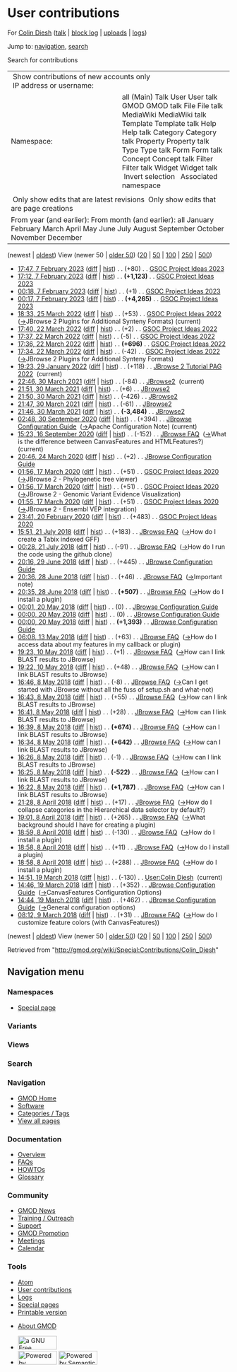 <div id="mw-page-base" class="noprint">

</div>

<div id="mw-head-base" class="noprint">

</div>

<div id="content" class="mw-body" role="main">

<span id="top"></span>

<div id="mw-js-message" style="display:none;">

</div>



# <span dir="auto">User contributions</span>

<div id="bodyContent">

<div id="contentSub">

For [Colin Diesh](/wiki/User:Colin_Diesh "User:Colin Diesh") (<a
href="/mediawiki/index.php?title=User_talk:Colin_Diesh&amp;action=edit&amp;redlink=1"
class="new" title="User talk:Colin Diesh (page does not exist)">talk</a>
\| [block
log](/mediawiki/index.php?title=Special:Log/block&page=User%3AColin+Diesh "Special:Log/block")
\|
[uploads](/wiki/Special:ListFiles/Colin_Diesh "Special:ListFiles/Colin Diesh")
\| [logs](/wiki/Special:Log/Colin_Diesh "Special:Log/Colin Diesh"))

</div>

<div id="jump-to-nav" class="mw-jump">

Jump to: [navigation](#mw-navigation), [search](#p-search)

</div>

<div id="mw-content-text">

Search for contributions

<table class="mw-contributions-table">
<colgroup>
<col style="width: 50%" />
<col style="width: 50%" />
</colgroup>
<tbody>
<tr class="odd">
<td colspan="2"> Show contributions of new accounts only<br />
 IP address or username:</td>
</tr>
<tr class="even">
<td class="mw-label">Namespace:</td>
<td>all (Main) Talk User User talk GMOD GMOD talk File File talk
MediaWiki MediaWiki talk Template Template talk Help Help talk Category
Category talk Property Property talk Type Type talk Form Form talk
Concept Concept talk Filter Filter talk Widget Widget talk  
 Invert selection 
 Associated namespace </td>
</tr>
<tr class="odd">
<td colspan="2"></td>
</tr>
<tr class="even">
<td colspan="2"> Only show edits that are latest revisions
 Only show edits that are page creations</td>
</tr>
<tr class="odd">
<td colspan="2">From year (and earlier): From month (and earlier): all
January February March April May June July August September October
November December</td>
</tr>
</tbody>
</table>

(newest \| <a
href="/mediawiki/index.php?title=Special:Contributions/Colin_Diesh&amp;dir=prev&amp;target=Colin+Diesh"
class="mw-lastlink" rel="last"
title="Special:Contributions/Colin Diesh">oldest</a>) View (newer 50 \|
<a
href="/mediawiki/index.php?title=Special:Contributions/Colin_Diesh&amp;offset=20180309081204&amp;target=Colin+Diesh"
class="mw-nextlink" rel="next"
title="Special:Contributions/Colin Diesh">older 50</a>) (<a
href="/mediawiki/index.php?title=Special:Contributions/Colin_Diesh&amp;offset=&amp;limit=20&amp;target=Colin+Diesh"
class="mw-numlink" title="Special:Contributions/Colin Diesh">20</a> \|
<a
href="/mediawiki/index.php?title=Special:Contributions/Colin_Diesh&amp;offset=&amp;limit=50&amp;target=Colin+Diesh"
class="mw-numlink" title="Special:Contributions/Colin Diesh">50</a> \|
<a
href="/mediawiki/index.php?title=Special:Contributions/Colin_Diesh&amp;offset=&amp;limit=100&amp;target=Colin+Diesh"
class="mw-numlink" title="Special:Contributions/Colin Diesh">100</a> \|
<a
href="/mediawiki/index.php?title=Special:Contributions/Colin_Diesh&amp;offset=&amp;limit=250&amp;target=Colin+Diesh"
class="mw-numlink" title="Special:Contributions/Colin Diesh">250</a> \|
<a
href="/mediawiki/index.php?title=Special:Contributions/Colin_Diesh&amp;offset=&amp;limit=500&amp;target=Colin+Diesh"
class="mw-numlink" title="Special:Contributions/Colin Diesh">500</a>)

- <a
  href="/mediawiki/index.php?title=GSOC_Project_Ideas_2023&amp;oldid=28466"
  class="mw-changeslist-date" title="GSOC Project Ideas 2023">17:47, 7
  February 2023</a>
  ([diff](/mediawiki/index.php?title=GSOC_Project_Ideas_2023&diff=prev&oldid=28466 "GSOC Project Ideas 2023")
  \|
  [hist](/mediawiki/index.php?title=GSOC_Project_Ideas_2023&action=history "GSOC Project Ideas 2023"))
  <span class="mw-changeslist-separator">. .</span>
  <span class="mw-plusminus-pos" dir="ltr"
  title="7,928 bytes after change">(+80)</span>‎
  <span class="mw-changeslist-separator">. .</span>
  <a href="/wiki/GSOC_Project_Ideas_2023" class="mw-contributions-title"
  title="GSOC Project Ideas 2023">GSOC Project Ideas 2023</a> ‎
- <a
  href="/mediawiki/index.php?title=GSOC_Project_Ideas_2023&amp;oldid=28465"
  class="mw-changeslist-date" title="GSOC Project Ideas 2023">17:12, 7
  February 2023</a>
  ([diff](/mediawiki/index.php?title=GSOC_Project_Ideas_2023&diff=prev&oldid=28465 "GSOC Project Ideas 2023")
  \|
  [hist](/mediawiki/index.php?title=GSOC_Project_Ideas_2023&action=history "GSOC Project Ideas 2023"))
  <span class="mw-changeslist-separator">. .</span> **(+1,123)**‎
  <span class="mw-changeslist-separator">. .</span>
  <a href="/wiki/GSOC_Project_Ideas_2023" class="mw-contributions-title"
  title="GSOC Project Ideas 2023">GSOC Project Ideas 2023</a> ‎
- <a
  href="/mediawiki/index.php?title=GSOC_Project_Ideas_2023&amp;oldid=28464"
  class="mw-changeslist-date" title="GSOC Project Ideas 2023">00:18, 7
  February 2023</a>
  ([diff](/mediawiki/index.php?title=GSOC_Project_Ideas_2023&diff=prev&oldid=28464 "GSOC Project Ideas 2023")
  \|
  [hist](/mediawiki/index.php?title=GSOC_Project_Ideas_2023&action=history "GSOC Project Ideas 2023"))
  <span class="mw-changeslist-separator">. .</span>
  <span class="mw-plusminus-pos" dir="ltr"
  title="6,725 bytes after change">(+1)</span>‎
  <span class="mw-changeslist-separator">. .</span>
  <a href="/wiki/GSOC_Project_Ideas_2023" class="mw-contributions-title"
  title="GSOC Project Ideas 2023">GSOC Project Ideas 2023</a> ‎
- <a
  href="/mediawiki/index.php?title=GSOC_Project_Ideas_2023&amp;oldid=28463"
  class="mw-changeslist-date" title="GSOC Project Ideas 2023">00:17, 7
  February 2023</a>
  ([diff](/mediawiki/index.php?title=GSOC_Project_Ideas_2023&diff=prev&oldid=28463 "GSOC Project Ideas 2023")
  \|
  [hist](/mediawiki/index.php?title=GSOC_Project_Ideas_2023&action=history "GSOC Project Ideas 2023"))
  <span class="mw-changeslist-separator">. .</span> **(+4,265)**‎
  <span class="mw-changeslist-separator">. .</span>
  <a href="/wiki/GSOC_Project_Ideas_2023" class="mw-contributions-title"
  title="GSOC Project Ideas 2023">GSOC Project Ideas 2023</a> ‎
- <a
  href="/mediawiki/index.php?title=GSOC_Project_Ideas_2022&amp;oldid=28136"
  class="mw-changeslist-date" title="GSOC Project Ideas 2022">18:33, 25
  March 2022</a>
  ([diff](/mediawiki/index.php?title=GSOC_Project_Ideas_2022&diff=prev&oldid=28136 "GSOC Project Ideas 2022")
  \|
  [hist](/mediawiki/index.php?title=GSOC_Project_Ideas_2022&action=history "GSOC Project Ideas 2022"))
  <span class="mw-changeslist-separator">. .</span>
  <span class="mw-plusminus-pos" dir="ltr"
  title="11,436 bytes after change">(+53)</span>‎
  <span class="mw-changeslist-separator">. .</span>
  <a href="/wiki/GSOC_Project_Ideas_2022" class="mw-contributions-title"
  title="GSOC Project Ideas 2022">GSOC Project Ideas 2022</a> ‎
  <span class="comment">([→](/wiki/GSOC_Project_Ideas_2022#JBrowse_2_Plugins_for_Additional_Synteny_Formats "GSOC Project Ideas 2022")‎<span dir="auto"><span class="autocomment">JBrowse
  2 Plugins for Additional Synteny Formats</span></span>)</span>
  <span class="mw-uctop">(current)</span>
- <a
  href="/mediawiki/index.php?title=GSOC_Project_Ideas_2022&amp;oldid=28132"
  class="mw-changeslist-date" title="GSOC Project Ideas 2022">17:40, 22
  March 2022</a>
  ([diff](/mediawiki/index.php?title=GSOC_Project_Ideas_2022&diff=prev&oldid=28132 "GSOC Project Ideas 2022")
  \|
  [hist](/mediawiki/index.php?title=GSOC_Project_Ideas_2022&action=history "GSOC Project Ideas 2022"))
  <span class="mw-changeslist-separator">. .</span>
  <span class="mw-plusminus-pos" dir="ltr"
  title="11,371 bytes after change">(+2)</span>‎
  <span class="mw-changeslist-separator">. .</span>
  <a href="/wiki/GSOC_Project_Ideas_2022" class="mw-contributions-title"
  title="GSOC Project Ideas 2022">GSOC Project Ideas 2022</a> ‎
- <a
  href="/mediawiki/index.php?title=GSOC_Project_Ideas_2022&amp;oldid=28131"
  class="mw-changeslist-date" title="GSOC Project Ideas 2022">17:37, 22
  March 2022</a>
  ([diff](/mediawiki/index.php?title=GSOC_Project_Ideas_2022&diff=prev&oldid=28131 "GSOC Project Ideas 2022")
  \|
  [hist](/mediawiki/index.php?title=GSOC_Project_Ideas_2022&action=history "GSOC Project Ideas 2022"))
  <span class="mw-changeslist-separator">. .</span>
  <span class="mw-plusminus-neg" dir="ltr"
  title="11,369 bytes after change">(-5)</span>‎
  <span class="mw-changeslist-separator">. .</span>
  <a href="/wiki/GSOC_Project_Ideas_2022" class="mw-contributions-title"
  title="GSOC Project Ideas 2022">GSOC Project Ideas 2022</a> ‎
- <a
  href="/mediawiki/index.php?title=GSOC_Project_Ideas_2022&amp;oldid=28130"
  class="mw-changeslist-date" title="GSOC Project Ideas 2022">17:36, 22
  March 2022</a>
  ([diff](/mediawiki/index.php?title=GSOC_Project_Ideas_2022&diff=prev&oldid=28130 "GSOC Project Ideas 2022")
  \|
  [hist](/mediawiki/index.php?title=GSOC_Project_Ideas_2022&action=history "GSOC Project Ideas 2022"))
  <span class="mw-changeslist-separator">. .</span> **(+696)**‎
  <span class="mw-changeslist-separator">. .</span>
  <a href="/wiki/GSOC_Project_Ideas_2022" class="mw-contributions-title"
  title="GSOC Project Ideas 2022">GSOC Project Ideas 2022</a> ‎
- <a
  href="/mediawiki/index.php?title=GSOC_Project_Ideas_2022&amp;oldid=28129"
  class="mw-changeslist-date" title="GSOC Project Ideas 2022">17:34, 22
  March 2022</a>
  ([diff](/mediawiki/index.php?title=GSOC_Project_Ideas_2022&diff=prev&oldid=28129 "GSOC Project Ideas 2022")
  \|
  [hist](/mediawiki/index.php?title=GSOC_Project_Ideas_2022&action=history "GSOC Project Ideas 2022"))
  <span class="mw-changeslist-separator">. .</span>
  <span class="mw-plusminus-neg" dir="ltr"
  title="10,678 bytes after change">(-42)</span>‎
  <span class="mw-changeslist-separator">. .</span>
  <a href="/wiki/GSOC_Project_Ideas_2022" class="mw-contributions-title"
  title="GSOC Project Ideas 2022">GSOC Project Ideas 2022</a> ‎
  <span class="comment">([→](/wiki/GSOC_Project_Ideas_2022#JBrowse_2_Plugins_for_Additional_Synteny_Formats "GSOC Project Ideas 2022")‎<span dir="auto"><span class="autocomment">JBrowse
  2 Plugins for Additional Synteny Formats</span></span>)</span>
- <a
  href="/mediawiki/index.php?title=JBrowse_2_Tutorial_PAG_2022&amp;oldid=28110"
  class="mw-changeslist-date" title="JBrowse 2 Tutorial PAG 2022">19:23,
  29 January 2022</a>
  ([diff](/mediawiki/index.php?title=JBrowse_2_Tutorial_PAG_2022&diff=prev&oldid=28110 "JBrowse 2 Tutorial PAG 2022")
  \|
  [hist](/mediawiki/index.php?title=JBrowse_2_Tutorial_PAG_2022&action=history "JBrowse 2 Tutorial PAG 2022"))
  <span class="mw-changeslist-separator">. .</span>
  <span class="mw-plusminus-pos" dir="ltr"
  title="24,138 bytes after change">(+118)</span>‎
  <span class="mw-changeslist-separator">. .</span>
  <a href="/wiki/JBrowse_2_Tutorial_PAG_2022"
  class="mw-contributions-title"
  title="JBrowse 2 Tutorial PAG 2022">JBrowse 2 Tutorial PAG 2022</a> ‎
  <span class="mw-uctop">(current)</span>
- <a href="/mediawiki/index.php?title=JBrowse2&amp;oldid=27960"
  class="mw-changeslist-date" title="JBrowse2">22:46, 30 March 2021</a>
  ([diff](/mediawiki/index.php?title=JBrowse2&diff=prev&oldid=27960 "JBrowse2")
  \|
  [hist](/mediawiki/index.php?title=JBrowse2&action=history "JBrowse2"))
  <span class="mw-changeslist-separator">. .</span>
  <span class="mw-plusminus-neg" dir="ltr"
  title="1,973 bytes after change">(-84)</span>‎
  <span class="mw-changeslist-separator">. .</span>
  <a href="/wiki/JBrowse2" class="mw-contributions-title"
  title="JBrowse2">JBrowse2</a> ‎ <span class="mw-uctop">(current)</span>
- <a href="/mediawiki/index.php?title=JBrowse2&amp;oldid=27959"
  class="mw-changeslist-date" title="JBrowse2">21:51, 30 March 2021</a>
  ([diff](/mediawiki/index.php?title=JBrowse2&diff=prev&oldid=27959 "JBrowse2")
  \|
  [hist](/mediawiki/index.php?title=JBrowse2&action=history "JBrowse2"))
  <span class="mw-changeslist-separator">. .</span>
  <span class="mw-plusminus-pos" dir="ltr"
  title="2,057 bytes after change">(+6)</span>‎
  <span class="mw-changeslist-separator">. .</span>
  <a href="/wiki/JBrowse2" class="mw-contributions-title"
  title="JBrowse2">JBrowse2</a> ‎
- <a href="/mediawiki/index.php?title=JBrowse2&amp;oldid=27958"
  class="mw-changeslist-date" title="JBrowse2">21:50, 30 March 2021</a>
  ([diff](/mediawiki/index.php?title=JBrowse2&diff=prev&oldid=27958 "JBrowse2")
  \|
  [hist](/mediawiki/index.php?title=JBrowse2&action=history "JBrowse2"))
  <span class="mw-changeslist-separator">. .</span>
  <span class="mw-plusminus-neg" dir="ltr"
  title="2,051 bytes after change">(-426)</span>‎
  <span class="mw-changeslist-separator">. .</span>
  <a href="/wiki/JBrowse2" class="mw-contributions-title"
  title="JBrowse2">JBrowse2</a> ‎
- <a href="/mediawiki/index.php?title=JBrowse2&amp;oldid=27957"
  class="mw-changeslist-date" title="JBrowse2">21:47, 30 March 2021</a>
  ([diff](/mediawiki/index.php?title=JBrowse2&diff=prev&oldid=27957 "JBrowse2")
  \|
  [hist](/mediawiki/index.php?title=JBrowse2&action=history "JBrowse2"))
  <span class="mw-changeslist-separator">. .</span>
  <span class="mw-plusminus-neg" dir="ltr"
  title="2,477 bytes after change">(-61)</span>‎
  <span class="mw-changeslist-separator">. .</span>
  <a href="/wiki/JBrowse2" class="mw-contributions-title"
  title="JBrowse2">JBrowse2</a> ‎
- <a href="/mediawiki/index.php?title=JBrowse2&amp;oldid=27956"
  class="mw-changeslist-date" title="JBrowse2">21:46, 30 March 2021</a>
  ([diff](/mediawiki/index.php?title=JBrowse2&diff=prev&oldid=27956 "JBrowse2")
  \|
  [hist](/mediawiki/index.php?title=JBrowse2&action=history "JBrowse2"))
  <span class="mw-changeslist-separator">. .</span> **(-3,484)**‎
  <span class="mw-changeslist-separator">. .</span>
  <a href="/wiki/JBrowse2" class="mw-contributions-title"
  title="JBrowse2">JBrowse2</a> ‎
- <a
  href="/mediawiki/index.php?title=JBrowse_Configuration_Guide&amp;oldid=27898"
  class="mw-changeslist-date" title="JBrowse Configuration Guide">02:48,
  30 September 2020</a>
  ([diff](/mediawiki/index.php?title=JBrowse_Configuration_Guide&diff=prev&oldid=27898 "JBrowse Configuration Guide")
  \|
  [hist](/mediawiki/index.php?title=JBrowse_Configuration_Guide&action=history "JBrowse Configuration Guide"))
  <span class="mw-changeslist-separator">. .</span>
  <span class="mw-plusminus-pos" dir="ltr"
  title="189,914 bytes after change">(+394)</span>‎
  <span class="mw-changeslist-separator">. .</span>
  <a href="/wiki/JBrowse_Configuration_Guide"
  class="mw-contributions-title"
  title="JBrowse Configuration Guide">JBrowse Configuration Guide</a> ‎
  <span class="comment">([→](/wiki/JBrowse_Configuration_Guide#Apache_Configuration_Note "JBrowse Configuration Guide")‎<span dir="auto"><span class="autocomment">Apache
  Configuration Note</span></span>)</span>
  <span class="mw-uctop">(current)</span>
- <a href="/mediawiki/index.php?title=JBrowse_FAQ&amp;oldid=27897"
  class="mw-changeslist-date" title="JBrowse FAQ">15:23, 16 September
  2020</a>
  ([diff](/mediawiki/index.php?title=JBrowse_FAQ&diff=prev&oldid=27897 "JBrowse FAQ")
  \|
  [hist](/mediawiki/index.php?title=JBrowse_FAQ&action=history "JBrowse FAQ"))
  <span class="mw-changeslist-separator">. .</span>
  <span class="mw-plusminus-neg" dir="ltr"
  title="66,983 bytes after change">(-152)</span>‎
  <span class="mw-changeslist-separator">. .</span>
  <a href="/wiki/JBrowse_FAQ" class="mw-contributions-title"
  title="JBrowse FAQ">JBrowse FAQ</a> ‎
  <span class="comment">([→](/wiki/JBrowse_FAQ#What_is_the_difference_between_CanvasFeatures_and_HTMLFeatures.3F "JBrowse FAQ")‎<span dir="auto"><span class="autocomment">What
  is the difference between CanvasFeatures and
  HTMLFeatures?</span></span>)</span>
  <span class="mw-uctop">(current)</span>
- <a
  href="/mediawiki/index.php?title=JBrowse_Configuration_Guide&amp;oldid=27889"
  class="mw-changeslist-date" title="JBrowse Configuration Guide">20:46,
  24 March 2020</a>
  ([diff](/mediawiki/index.php?title=JBrowse_Configuration_Guide&diff=prev&oldid=27889 "JBrowse Configuration Guide")
  \|
  [hist](/mediawiki/index.php?title=JBrowse_Configuration_Guide&action=history "JBrowse Configuration Guide"))
  <span class="mw-changeslist-separator">. .</span>
  <span class="mw-plusminus-pos" dir="ltr"
  title="189,520 bytes after change">(+2)</span>‎
  <span class="mw-changeslist-separator">. .</span>
  <a href="/wiki/JBrowse_Configuration_Guide"
  class="mw-contributions-title"
  title="JBrowse Configuration Guide">JBrowse Configuration Guide</a> ‎
- <a
  href="/mediawiki/index.php?title=GSOC_Project_Ideas_2020&amp;oldid=27882"
  class="mw-changeslist-date" title="GSOC Project Ideas 2020">01:56, 17
  March 2020</a>
  ([diff](/mediawiki/index.php?title=GSOC_Project_Ideas_2020&diff=prev&oldid=27882 "GSOC Project Ideas 2020")
  \|
  [hist](/mediawiki/index.php?title=GSOC_Project_Ideas_2020&action=history "GSOC Project Ideas 2020"))
  <span class="mw-changeslist-separator">. .</span>
  <span class="mw-plusminus-pos" dir="ltr"
  title="19,687 bytes after change">(+51)</span>‎
  <span class="mw-changeslist-separator">. .</span>
  <a href="/wiki/GSOC_Project_Ideas_2020" class="mw-contributions-title"
  title="GSOC Project Ideas 2020">GSOC Project Ideas 2020</a> ‎
  <span class="comment">([→](/wiki/GSOC_Project_Ideas_2020#JBrowse_2_-_Phylogenetic_tree_viewer "GSOC Project Ideas 2020")‎<span dir="auto"><span class="autocomment">JBrowse
  2 - Phylogenetic tree viewer</span></span>)</span>
- <a
  href="/mediawiki/index.php?title=GSOC_Project_Ideas_2020&amp;oldid=27881"
  class="mw-changeslist-date" title="GSOC Project Ideas 2020">01:56, 17
  March 2020</a>
  ([diff](/mediawiki/index.php?title=GSOC_Project_Ideas_2020&diff=prev&oldid=27881 "GSOC Project Ideas 2020")
  \|
  [hist](/mediawiki/index.php?title=GSOC_Project_Ideas_2020&action=history "GSOC Project Ideas 2020"))
  <span class="mw-changeslist-separator">. .</span>
  <span class="mw-plusminus-pos" dir="ltr"
  title="19,636 bytes after change">(+51)</span>‎
  <span class="mw-changeslist-separator">. .</span>
  <a href="/wiki/GSOC_Project_Ideas_2020" class="mw-contributions-title"
  title="GSOC Project Ideas 2020">GSOC Project Ideas 2020</a> ‎
  <span class="comment">([→](/wiki/GSOC_Project_Ideas_2020#JBrowse_2_-_Genomic_Variant_Evidence_Visualization "GSOC Project Ideas 2020")‎<span dir="auto"><span class="autocomment">JBrowse
  2 - Genomic Variant Evidence Visualization</span></span>)</span>
- <a
  href="/mediawiki/index.php?title=GSOC_Project_Ideas_2020&amp;oldid=27880"
  class="mw-changeslist-date" title="GSOC Project Ideas 2020">01:55, 17
  March 2020</a>
  ([diff](/mediawiki/index.php?title=GSOC_Project_Ideas_2020&diff=prev&oldid=27880 "GSOC Project Ideas 2020")
  \|
  [hist](/mediawiki/index.php?title=GSOC_Project_Ideas_2020&action=history "GSOC Project Ideas 2020"))
  <span class="mw-changeslist-separator">. .</span>
  <span class="mw-plusminus-pos" dir="ltr"
  title="19,585 bytes after change">(+51)</span>‎
  <span class="mw-changeslist-separator">. .</span>
  <a href="/wiki/GSOC_Project_Ideas_2020" class="mw-contributions-title"
  title="GSOC Project Ideas 2020">GSOC Project Ideas 2020</a> ‎
  <span class="comment">([→](/wiki/GSOC_Project_Ideas_2020#JBrowse_2_-_Ensembl_VEP_integration "GSOC Project Ideas 2020")‎<span dir="auto"><span class="autocomment">JBrowse
  2 - Ensembl VEP integration</span></span>)</span>
- <a
  href="/mediawiki/index.php?title=GSOC_Project_Ideas_2020&amp;oldid=27874"
  class="mw-changeslist-date" title="GSOC Project Ideas 2020">23:41, 20
  February 2020</a>
  ([diff](/mediawiki/index.php?title=GSOC_Project_Ideas_2020&diff=prev&oldid=27874 "GSOC Project Ideas 2020")
  \|
  [hist](/mediawiki/index.php?title=GSOC_Project_Ideas_2020&action=history "GSOC Project Ideas 2020"))
  <span class="mw-changeslist-separator">. .</span>
  <span class="mw-plusminus-pos" dir="ltr"
  title="19,252 bytes after change">(+483)</span>‎
  <span class="mw-changeslist-separator">. .</span>
  <a href="/wiki/GSOC_Project_Ideas_2020" class="mw-contributions-title"
  title="GSOC Project Ideas 2020">GSOC Project Ideas 2020</a> ‎
- <a href="/mediawiki/index.php?title=JBrowse_FAQ&amp;oldid=27705"
  class="mw-changeslist-date" title="JBrowse FAQ">15:51, 21 July 2018</a>
  ([diff](/mediawiki/index.php?title=JBrowse_FAQ&diff=prev&oldid=27705 "JBrowse FAQ")
  \|
  [hist](/mediawiki/index.php?title=JBrowse_FAQ&action=history "JBrowse FAQ"))
  <span class="mw-changeslist-separator">. .</span>
  <span class="mw-plusminus-pos" dir="ltr"
  title="67,135 bytes after change">(+183)</span>‎
  <span class="mw-changeslist-separator">. .</span>
  <a href="/wiki/JBrowse_FAQ" class="mw-contributions-title"
  title="JBrowse FAQ">JBrowse FAQ</a> ‎
  <span class="comment">([→](/wiki/JBrowse_FAQ#How_do_I_create_a_Tabix_indexed_GFF "JBrowse FAQ")‎<span dir="auto"><span class="autocomment">How
  do I create a Tabix indexed GFF</span></span>)</span>
- <a href="/mediawiki/index.php?title=JBrowse_FAQ&amp;oldid=27704"
  class="mw-changeslist-date" title="JBrowse FAQ">00:28, 21 July 2018</a>
  ([diff](/mediawiki/index.php?title=JBrowse_FAQ&diff=prev&oldid=27704 "JBrowse FAQ")
  \|
  [hist](/mediawiki/index.php?title=JBrowse_FAQ&action=history "JBrowse FAQ"))
  <span class="mw-changeslist-separator">. .</span>
  <span class="mw-plusminus-neg" dir="ltr"
  title="66,952 bytes after change">(-91)</span>‎
  <span class="mw-changeslist-separator">. .</span>
  <a href="/wiki/JBrowse_FAQ" class="mw-contributions-title"
  title="JBrowse FAQ">JBrowse FAQ</a> ‎
  <span class="comment">([→](/wiki/JBrowse_FAQ#How_do_I_run_the_code_using_the_github_clone "JBrowse FAQ")‎<span dir="auto"><span class="autocomment">How
  do I run the code using the github clone</span></span>)</span>
- <a
  href="/mediawiki/index.php?title=JBrowse_Configuration_Guide&amp;oldid=27698"
  class="mw-changeslist-date" title="JBrowse Configuration Guide">20:16,
  29 June 2018</a>
  ([diff](/mediawiki/index.php?title=JBrowse_Configuration_Guide&diff=prev&oldid=27698 "JBrowse Configuration Guide")
  \|
  [hist](/mediawiki/index.php?title=JBrowse_Configuration_Guide&action=history "JBrowse Configuration Guide"))
  <span class="mw-changeslist-separator">. .</span>
  <span class="mw-plusminus-pos" dir="ltr"
  title="189,264 bytes after change">(+445)</span>‎
  <span class="mw-changeslist-separator">. .</span>
  <a href="/wiki/JBrowse_Configuration_Guide"
  class="mw-contributions-title"
  title="JBrowse Configuration Guide">JBrowse Configuration Guide</a> ‎
- <a href="/mediawiki/index.php?title=JBrowse_FAQ&amp;oldid=27697"
  class="mw-changeslist-date" title="JBrowse FAQ">20:36, 28 June 2018</a>
  ([diff](/mediawiki/index.php?title=JBrowse_FAQ&diff=prev&oldid=27697 "JBrowse FAQ")
  \|
  [hist](/mediawiki/index.php?title=JBrowse_FAQ&action=history "JBrowse FAQ"))
  <span class="mw-changeslist-separator">. .</span>
  <span class="mw-plusminus-pos" dir="ltr"
  title="67,043 bytes after change">(+46)</span>‎
  <span class="mw-changeslist-separator">. .</span>
  <a href="/wiki/JBrowse_FAQ" class="mw-contributions-title"
  title="JBrowse FAQ">JBrowse FAQ</a> ‎
  <span class="comment">([→](/wiki/JBrowse_FAQ#Important_note "JBrowse FAQ")‎<span dir="auto"><span class="autocomment">Important
  note</span></span>)</span>
- <a href="/mediawiki/index.php?title=JBrowse_FAQ&amp;oldid=27696"
  class="mw-changeslist-date" title="JBrowse FAQ">20:35, 28 June 2018</a>
  ([diff](/mediawiki/index.php?title=JBrowse_FAQ&diff=prev&oldid=27696 "JBrowse FAQ")
  \|
  [hist](/mediawiki/index.php?title=JBrowse_FAQ&action=history "JBrowse FAQ"))
  <span class="mw-changeslist-separator">. .</span> **(+507)**‎
  <span class="mw-changeslist-separator">. .</span>
  <a href="/wiki/JBrowse_FAQ" class="mw-contributions-title"
  title="JBrowse FAQ">JBrowse FAQ</a> ‎
  <span class="comment">([→](/wiki/JBrowse_FAQ#How_do_I_install_a_plugin "JBrowse FAQ")‎<span dir="auto"><span class="autocomment">How
  do I install a plugin</span></span>)</span>
- <a
  href="/mediawiki/index.php?title=JBrowse_Configuration_Guide&amp;oldid=27690"
  class="mw-changeslist-date" title="JBrowse Configuration Guide">00:01,
  20 May 2018</a>
  ([diff](/mediawiki/index.php?title=JBrowse_Configuration_Guide&diff=prev&oldid=27690 "JBrowse Configuration Guide")
  \|
  [hist](/mediawiki/index.php?title=JBrowse_Configuration_Guide&action=history "JBrowse Configuration Guide"))
  <span class="mw-changeslist-separator">. .</span>
  <span class="mw-plusminus-null" dir="ltr"
  title="188,712 bytes after change">(0)</span>‎
  <span class="mw-changeslist-separator">. .</span>
  <a href="/wiki/JBrowse_Configuration_Guide"
  class="mw-contributions-title"
  title="JBrowse Configuration Guide">JBrowse Configuration Guide</a> ‎
- <a
  href="/mediawiki/index.php?title=JBrowse_Configuration_Guide&amp;oldid=27689"
  class="mw-changeslist-date" title="JBrowse Configuration Guide">00:00,
  20 May 2018</a>
  ([diff](/mediawiki/index.php?title=JBrowse_Configuration_Guide&diff=prev&oldid=27689 "JBrowse Configuration Guide")
  \|
  [hist](/mediawiki/index.php?title=JBrowse_Configuration_Guide&action=history "JBrowse Configuration Guide"))
  <span class="mw-changeslist-separator">. .</span>
  <span class="mw-plusminus-null" dir="ltr"
  title="188,712 bytes after change">(0)</span>‎
  <span class="mw-changeslist-separator">. .</span>
  <a href="/wiki/JBrowse_Configuration_Guide"
  class="mw-contributions-title"
  title="JBrowse Configuration Guide">JBrowse Configuration Guide</a> ‎
- <a
  href="/mediawiki/index.php?title=JBrowse_Configuration_Guide&amp;oldid=27688"
  class="mw-changeslist-date" title="JBrowse Configuration Guide">00:00,
  20 May 2018</a>
  ([diff](/mediawiki/index.php?title=JBrowse_Configuration_Guide&diff=prev&oldid=27688 "JBrowse Configuration Guide")
  \|
  [hist](/mediawiki/index.php?title=JBrowse_Configuration_Guide&action=history "JBrowse Configuration Guide"))
  <span class="mw-changeslist-separator">. .</span> **(+1,393)**‎
  <span class="mw-changeslist-separator">. .</span>
  <a href="/wiki/JBrowse_Configuration_Guide"
  class="mw-contributions-title"
  title="JBrowse Configuration Guide">JBrowse Configuration Guide</a> ‎
- <a href="/mediawiki/index.php?title=JBrowse_FAQ&amp;oldid=27687"
  class="mw-changeslist-date" title="JBrowse FAQ">06:08, 13 May 2018</a>
  ([diff](/mediawiki/index.php?title=JBrowse_FAQ&diff=prev&oldid=27687 "JBrowse FAQ")
  \|
  [hist](/mediawiki/index.php?title=JBrowse_FAQ&action=history "JBrowse FAQ"))
  <span class="mw-changeslist-separator">. .</span>
  <span class="mw-plusminus-pos" dir="ltr"
  title="66,490 bytes after change">(+63)</span>‎
  <span class="mw-changeslist-separator">. .</span>
  <a href="/wiki/JBrowse_FAQ" class="mw-contributions-title"
  title="JBrowse FAQ">JBrowse FAQ</a> ‎
  <span class="comment">([→](/wiki/JBrowse_FAQ#How_do_I_access_data_about_my_features_in_my_callback_or_plugin "JBrowse FAQ")‎<span dir="auto"><span class="autocomment">How
  do I access data about my features in my callback or
  plugin</span></span>)</span>
- <a href="/mediawiki/index.php?title=JBrowse_FAQ&amp;oldid=27686"
  class="mw-changeslist-date" title="JBrowse FAQ">19:23, 10 May 2018</a>
  ([diff](/mediawiki/index.php?title=JBrowse_FAQ&diff=prev&oldid=27686 "JBrowse FAQ")
  \|
  [hist](/mediawiki/index.php?title=JBrowse_FAQ&action=history "JBrowse FAQ"))
  <span class="mw-changeslist-separator">. .</span>
  <span class="mw-plusminus-pos" dir="ltr"
  title="66,427 bytes after change">(+1)</span>‎
  <span class="mw-changeslist-separator">. .</span>
  <a href="/wiki/JBrowse_FAQ" class="mw-contributions-title"
  title="JBrowse FAQ">JBrowse FAQ</a> ‎
  <span class="comment">([→](/wiki/JBrowse_FAQ#How_can_I_link_BLAST_results_to_JBrowse "JBrowse FAQ")‎<span dir="auto"><span class="autocomment">How
  can I link BLAST results to JBrowse</span></span>)</span>
- <a href="/mediawiki/index.php?title=JBrowse_FAQ&amp;oldid=27685"
  class="mw-changeslist-date" title="JBrowse FAQ">19:22, 10 May 2018</a>
  ([diff](/mediawiki/index.php?title=JBrowse_FAQ&diff=prev&oldid=27685 "JBrowse FAQ")
  \|
  [hist](/mediawiki/index.php?title=JBrowse_FAQ&action=history "JBrowse FAQ"))
  <span class="mw-changeslist-separator">. .</span>
  <span class="mw-plusminus-pos" dir="ltr"
  title="66,426 bytes after change">(+48)</span>‎
  <span class="mw-changeslist-separator">. .</span>
  <a href="/wiki/JBrowse_FAQ" class="mw-contributions-title"
  title="JBrowse FAQ">JBrowse FAQ</a> ‎
  <span class="comment">([→](/wiki/JBrowse_FAQ#How_can_I_link_BLAST_results_to_JBrowse "JBrowse FAQ")‎<span dir="auto"><span class="autocomment">How
  can I link BLAST results to JBrowse</span></span>)</span>
- <a href="/mediawiki/index.php?title=JBrowse_FAQ&amp;oldid=27684"
  class="mw-changeslist-date" title="JBrowse FAQ">16:46, 8 May 2018</a>
  ([diff](/mediawiki/index.php?title=JBrowse_FAQ&diff=prev&oldid=27684 "JBrowse FAQ")
  \|
  [hist](/mediawiki/index.php?title=JBrowse_FAQ&action=history "JBrowse FAQ"))
  <span class="mw-changeslist-separator">. .</span>
  <span class="mw-plusminus-neg" dir="ltr"
  title="66,378 bytes after change">(-8)</span>‎
  <span class="mw-changeslist-separator">. .</span>
  <a href="/wiki/JBrowse_FAQ" class="mw-contributions-title"
  title="JBrowse FAQ">JBrowse FAQ</a> ‎
  <span class="comment">([→](/wiki/JBrowse_FAQ#Can_I_get_started_with_JBrowse_without_all_the_fuss_of_setup.sh_and_what-not "JBrowse FAQ")‎<span dir="auto"><span class="autocomment">Can
  I get started with JBrowse without all the fuss of setup.sh and
  what-not</span></span>)</span>
- <a href="/mediawiki/index.php?title=JBrowse_FAQ&amp;oldid=27683"
  class="mw-changeslist-date" title="JBrowse FAQ">16:43, 8 May 2018</a>
  ([diff](/mediawiki/index.php?title=JBrowse_FAQ&diff=prev&oldid=27683 "JBrowse FAQ")
  \|
  [hist](/mediawiki/index.php?title=JBrowse_FAQ&action=history "JBrowse FAQ"))
  <span class="mw-changeslist-separator">. .</span>
  <span class="mw-plusminus-pos" dir="ltr"
  title="66,386 bytes after change">(+55)</span>‎
  <span class="mw-changeslist-separator">. .</span>
  <a href="/wiki/JBrowse_FAQ" class="mw-contributions-title"
  title="JBrowse FAQ">JBrowse FAQ</a> ‎
  <span class="comment">([→](/wiki/JBrowse_FAQ#How_can_I_link_BLAST_results_to_JBrowse "JBrowse FAQ")‎<span dir="auto"><span class="autocomment">How
  can I link BLAST results to JBrowse</span></span>)</span>
- <a href="/mediawiki/index.php?title=JBrowse_FAQ&amp;oldid=27682"
  class="mw-changeslist-date" title="JBrowse FAQ">16:41, 8 May 2018</a>
  ([diff](/mediawiki/index.php?title=JBrowse_FAQ&diff=prev&oldid=27682 "JBrowse FAQ")
  \|
  [hist](/mediawiki/index.php?title=JBrowse_FAQ&action=history "JBrowse FAQ"))
  <span class="mw-changeslist-separator">. .</span>
  <span class="mw-plusminus-pos" dir="ltr"
  title="66,331 bytes after change">(+28)</span>‎
  <span class="mw-changeslist-separator">. .</span>
  <a href="/wiki/JBrowse_FAQ" class="mw-contributions-title"
  title="JBrowse FAQ">JBrowse FAQ</a> ‎
  <span class="comment">([→](/wiki/JBrowse_FAQ#How_can_I_link_BLAST_results_to_JBrowse "JBrowse FAQ")‎<span dir="auto"><span class="autocomment">How
  can I link BLAST results to JBrowse</span></span>)</span>
- <a href="/mediawiki/index.php?title=JBrowse_FAQ&amp;oldid=27681"
  class="mw-changeslist-date" title="JBrowse FAQ">16:39, 8 May 2018</a>
  ([diff](/mediawiki/index.php?title=JBrowse_FAQ&diff=prev&oldid=27681 "JBrowse FAQ")
  \|
  [hist](/mediawiki/index.php?title=JBrowse_FAQ&action=history "JBrowse FAQ"))
  <span class="mw-changeslist-separator">. .</span> **(+674)**‎
  <span class="mw-changeslist-separator">. .</span>
  <a href="/wiki/JBrowse_FAQ" class="mw-contributions-title"
  title="JBrowse FAQ">JBrowse FAQ</a> ‎
  <span class="comment">([→](/wiki/JBrowse_FAQ#How_can_I_link_BLAST_results_to_JBrowse "JBrowse FAQ")‎<span dir="auto"><span class="autocomment">How
  can I link BLAST results to JBrowse</span></span>)</span>
- <a href="/mediawiki/index.php?title=JBrowse_FAQ&amp;oldid=27680"
  class="mw-changeslist-date" title="JBrowse FAQ">16:34, 8 May 2018</a>
  ([diff](/mediawiki/index.php?title=JBrowse_FAQ&diff=prev&oldid=27680 "JBrowse FAQ")
  \|
  [hist](/mediawiki/index.php?title=JBrowse_FAQ&action=history "JBrowse FAQ"))
  <span class="mw-changeslist-separator">. .</span> **(+642)**‎
  <span class="mw-changeslist-separator">. .</span>
  <a href="/wiki/JBrowse_FAQ" class="mw-contributions-title"
  title="JBrowse FAQ">JBrowse FAQ</a> ‎
  <span class="comment">([→](/wiki/JBrowse_FAQ#How_can_I_link_BLAST_results_to_JBrowse "JBrowse FAQ")‎<span dir="auto"><span class="autocomment">How
  can I link BLAST results to JBrowse</span></span>)</span>
- <a href="/mediawiki/index.php?title=JBrowse_FAQ&amp;oldid=27679"
  class="mw-changeslist-date" title="JBrowse FAQ">16:26, 8 May 2018</a>
  ([diff](/mediawiki/index.php?title=JBrowse_FAQ&diff=prev&oldid=27679 "JBrowse FAQ")
  \|
  [hist](/mediawiki/index.php?title=JBrowse_FAQ&action=history "JBrowse FAQ"))
  <span class="mw-changeslist-separator">. .</span>
  <span class="mw-plusminus-neg" dir="ltr"
  title="64,987 bytes after change">(-1)</span>‎
  <span class="mw-changeslist-separator">. .</span>
  <a href="/wiki/JBrowse_FAQ" class="mw-contributions-title"
  title="JBrowse FAQ">JBrowse FAQ</a> ‎
  <span class="comment">([→](/wiki/JBrowse_FAQ#How_can_I_link_BLAST_results_to_JBrowse "JBrowse FAQ")‎<span dir="auto"><span class="autocomment">How
  can I link BLAST results to JBrowse</span></span>)</span>
- <a href="/mediawiki/index.php?title=JBrowse_FAQ&amp;oldid=27678"
  class="mw-changeslist-date" title="JBrowse FAQ">16:25, 8 May 2018</a>
  ([diff](/mediawiki/index.php?title=JBrowse_FAQ&diff=prev&oldid=27678 "JBrowse FAQ")
  \|
  [hist](/mediawiki/index.php?title=JBrowse_FAQ&action=history "JBrowse FAQ"))
  <span class="mw-changeslist-separator">. .</span> **(-522)**‎
  <span class="mw-changeslist-separator">. .</span>
  <a href="/wiki/JBrowse_FAQ" class="mw-contributions-title"
  title="JBrowse FAQ">JBrowse FAQ</a> ‎
  <span class="comment">([→](/wiki/JBrowse_FAQ#How_can_I_link_BLAST_results_to_JBrowse "JBrowse FAQ")‎<span dir="auto"><span class="autocomment">How
  can I link BLAST results to JBrowse</span></span>)</span>
- <a href="/mediawiki/index.php?title=JBrowse_FAQ&amp;oldid=27677"
  class="mw-changeslist-date" title="JBrowse FAQ">16:22, 8 May 2018</a>
  ([diff](/mediawiki/index.php?title=JBrowse_FAQ&diff=prev&oldid=27677 "JBrowse FAQ")
  \|
  [hist](/mediawiki/index.php?title=JBrowse_FAQ&action=history "JBrowse FAQ"))
  <span class="mw-changeslist-separator">. .</span> **(+1,787)**‎
  <span class="mw-changeslist-separator">. .</span>
  <a href="/wiki/JBrowse_FAQ" class="mw-contributions-title"
  title="JBrowse FAQ">JBrowse FAQ</a> ‎
  <span class="comment">([→](/wiki/JBrowse_FAQ#How_can_I_link_BLAST_results_to_JBrowse "JBrowse FAQ")‎<span dir="auto"><span class="autocomment">How
  can I link BLAST results to JBrowse</span></span>)</span>
- <a href="/mediawiki/index.php?title=JBrowse_FAQ&amp;oldid=27661"
  class="mw-changeslist-date" title="JBrowse FAQ">21:28, 8 April 2018</a>
  ([diff](/mediawiki/index.php?title=JBrowse_FAQ&diff=prev&oldid=27661 "JBrowse FAQ")
  \|
  [hist](/mediawiki/index.php?title=JBrowse_FAQ&action=history "JBrowse FAQ"))
  <span class="mw-changeslist-separator">. .</span>
  <span class="mw-plusminus-pos" dir="ltr"
  title="63,723 bytes after change">(+17)</span>‎
  <span class="mw-changeslist-separator">. .</span>
  <a href="/wiki/JBrowse_FAQ" class="mw-contributions-title"
  title="JBrowse FAQ">JBrowse FAQ</a> ‎
  <span class="comment">([→](/wiki/JBrowse_FAQ#How_do_I_collapse_categories_in_the_Hierarchical_data_selector_by_default.3F "JBrowse FAQ")‎<span dir="auto"><span class="autocomment">How
  do I collapse categories in the Hierarchical data selector by
  default?</span></span>)</span>
- <a href="/mediawiki/index.php?title=JBrowse_FAQ&amp;oldid=27660"
  class="mw-changeslist-date" title="JBrowse FAQ">19:01, 8 April 2018</a>
  ([diff](/mediawiki/index.php?title=JBrowse_FAQ&diff=prev&oldid=27660 "JBrowse FAQ")
  \|
  [hist](/mediawiki/index.php?title=JBrowse_FAQ&action=history "JBrowse FAQ"))
  <span class="mw-changeslist-separator">. .</span>
  <span class="mw-plusminus-pos" dir="ltr"
  title="63,706 bytes after change">(+265)</span>‎
  <span class="mw-changeslist-separator">. .</span>
  <a href="/wiki/JBrowse_FAQ" class="mw-contributions-title"
  title="JBrowse FAQ">JBrowse FAQ</a> ‎
  <span class="comment">([→](/wiki/JBrowse_FAQ#What_background_should_I_have_for_creating_a_plugin "JBrowse FAQ")‎<span dir="auto"><span class="autocomment">What
  background should I have for creating a plugin</span></span>)</span>
- <a href="/mediawiki/index.php?title=JBrowse_FAQ&amp;oldid=27659"
  class="mw-changeslist-date" title="JBrowse FAQ">18:59, 8 April 2018</a>
  ([diff](/mediawiki/index.php?title=JBrowse_FAQ&diff=prev&oldid=27659 "JBrowse FAQ")
  \|
  [hist](/mediawiki/index.php?title=JBrowse_FAQ&action=history "JBrowse FAQ"))
  <span class="mw-changeslist-separator">. .</span>
  <span class="mw-plusminus-neg" dir="ltr"
  title="63,441 bytes after change">(-130)</span>‎
  <span class="mw-changeslist-separator">. .</span>
  <a href="/wiki/JBrowse_FAQ" class="mw-contributions-title"
  title="JBrowse FAQ">JBrowse FAQ</a> ‎
  <span class="comment">([→](/wiki/JBrowse_FAQ#How_do_I_install_a_plugin "JBrowse FAQ")‎<span dir="auto"><span class="autocomment">How
  do I install a plugin</span></span>)</span>
- <a href="/mediawiki/index.php?title=JBrowse_FAQ&amp;oldid=27658"
  class="mw-changeslist-date" title="JBrowse FAQ">18:58, 8 April 2018</a>
  ([diff](/mediawiki/index.php?title=JBrowse_FAQ&diff=prev&oldid=27658 "JBrowse FAQ")
  \|
  [hist](/mediawiki/index.php?title=JBrowse_FAQ&action=history "JBrowse FAQ"))
  <span class="mw-changeslist-separator">. .</span>
  <span class="mw-plusminus-pos" dir="ltr"
  title="63,571 bytes after change">(+11)</span>‎
  <span class="mw-changeslist-separator">. .</span>
  <a href="/wiki/JBrowse_FAQ" class="mw-contributions-title"
  title="JBrowse FAQ">JBrowse FAQ</a> ‎
  <span class="comment">([→](/wiki/JBrowse_FAQ#How_do_I_install_a_plugin "JBrowse FAQ")‎<span dir="auto"><span class="autocomment">How
  do I install a plugin</span></span>)</span>
- <a href="/mediawiki/index.php?title=JBrowse_FAQ&amp;oldid=27657"
  class="mw-changeslist-date" title="JBrowse FAQ">18:58, 8 April 2018</a>
  ([diff](/mediawiki/index.php?title=JBrowse_FAQ&diff=prev&oldid=27657 "JBrowse FAQ")
  \|
  [hist](/mediawiki/index.php?title=JBrowse_FAQ&action=history "JBrowse FAQ"))
  <span class="mw-changeslist-separator">. .</span>
  <span class="mw-plusminus-pos" dir="ltr"
  title="63,560 bytes after change">(+288)</span>‎
  <span class="mw-changeslist-separator">. .</span>
  <a href="/wiki/JBrowse_FAQ" class="mw-contributions-title"
  title="JBrowse FAQ">JBrowse FAQ</a> ‎
  <span class="comment">([→](/wiki/JBrowse_FAQ#How_do_I_install_a_plugin "JBrowse FAQ")‎<span dir="auto"><span class="autocomment">How
  do I install a plugin</span></span>)</span>
- <a href="/mediawiki/index.php?title=User:Colin_Diesh&amp;oldid=27630"
  class="mw-changeslist-date" title="User:Colin Diesh">14:51, 19 March
  2018</a>
  ([diff](/mediawiki/index.php?title=User:Colin_Diesh&diff=prev&oldid=27630 "User:Colin Diesh")
  \|
  [hist](/mediawiki/index.php?title=User:Colin_Diesh&action=history "User:Colin Diesh"))
  <span class="mw-changeslist-separator">. .</span>
  <span class="mw-plusminus-neg" dir="ltr"
  title="311 bytes after change">(-130)</span>‎
  <span class="mw-changeslist-separator">. .</span>
  <a href="/wiki/User:Colin_Diesh" class="mw-contributions-title"
  title="User:Colin Diesh">User:Colin Diesh</a> ‎
  <span class="mw-uctop">(current)</span>
- <a
  href="/mediawiki/index.php?title=JBrowse_Configuration_Guide&amp;oldid=27629"
  class="mw-changeslist-date" title="JBrowse Configuration Guide">14:46,
  19 March 2018</a>
  ([diff](/mediawiki/index.php?title=JBrowse_Configuration_Guide&diff=prev&oldid=27629 "JBrowse Configuration Guide")
  \|
  [hist](/mediawiki/index.php?title=JBrowse_Configuration_Guide&action=history "JBrowse Configuration Guide"))
  <span class="mw-changeslist-separator">. .</span>
  <span class="mw-plusminus-pos" dir="ltr"
  title="186,329 bytes after change">(+352)</span>‎
  <span class="mw-changeslist-separator">. .</span>
  <a href="/wiki/JBrowse_Configuration_Guide"
  class="mw-contributions-title"
  title="JBrowse Configuration Guide">JBrowse Configuration Guide</a> ‎
  <span class="comment">([→](/wiki/JBrowse_Configuration_Guide#CanvasFeatures_Configuration_Options "JBrowse Configuration Guide")‎<span dir="auto"><span class="autocomment">CanvasFeatures
  Configuration Options</span></span>)</span>
- <a
  href="/mediawiki/index.php?title=JBrowse_Configuration_Guide&amp;oldid=27628"
  class="mw-changeslist-date" title="JBrowse Configuration Guide">14:44,
  19 March 2018</a>
  ([diff](/mediawiki/index.php?title=JBrowse_Configuration_Guide&diff=prev&oldid=27628 "JBrowse Configuration Guide")
  \|
  [hist](/mediawiki/index.php?title=JBrowse_Configuration_Guide&action=history "JBrowse Configuration Guide"))
  <span class="mw-changeslist-separator">. .</span>
  <span class="mw-plusminus-pos" dir="ltr"
  title="185,977 bytes after change">(+462)</span>‎
  <span class="mw-changeslist-separator">. .</span>
  <a href="/wiki/JBrowse_Configuration_Guide"
  class="mw-contributions-title"
  title="JBrowse Configuration Guide">JBrowse Configuration Guide</a> ‎
  <span class="comment">([→](/wiki/JBrowse_Configuration_Guide#General_configuration_options "JBrowse Configuration Guide")‎<span dir="auto"><span class="autocomment">General
  configuration options</span></span>)</span>
- <a href="/mediawiki/index.php?title=JBrowse_FAQ&amp;oldid=27615"
  class="mw-changeslist-date" title="JBrowse FAQ">08:12, 9 March 2018</a>
  ([diff](/mediawiki/index.php?title=JBrowse_FAQ&diff=prev&oldid=27615 "JBrowse FAQ")
  \|
  [hist](/mediawiki/index.php?title=JBrowse_FAQ&action=history "JBrowse FAQ"))
  <span class="mw-changeslist-separator">. .</span>
  <span class="mw-plusminus-pos" dir="ltr"
  title="63,272 bytes after change">(+31)</span>‎
  <span class="mw-changeslist-separator">. .</span>
  <a href="/wiki/JBrowse_FAQ" class="mw-contributions-title"
  title="JBrowse FAQ">JBrowse FAQ</a> ‎
  <span class="comment">([→](/wiki/JBrowse_FAQ#How_do_I_customize_feature_colors_.28with_CanvasFeatures.29 "JBrowse FAQ")‎<span dir="auto"><span class="autocomment">How
  do I customize feature colors (with
  CanvasFeatures)</span></span>)</span>

(newest \| <a
href="/mediawiki/index.php?title=Special:Contributions/Colin_Diesh&amp;dir=prev&amp;target=Colin+Diesh"
class="mw-lastlink" rel="last"
title="Special:Contributions/Colin Diesh">oldest</a>) View (newer 50 \|
<a
href="/mediawiki/index.php?title=Special:Contributions/Colin_Diesh&amp;offset=20180309081204&amp;target=Colin+Diesh"
class="mw-nextlink" rel="next"
title="Special:Contributions/Colin Diesh">older 50</a>) (<a
href="/mediawiki/index.php?title=Special:Contributions/Colin_Diesh&amp;offset=&amp;limit=20&amp;target=Colin+Diesh"
class="mw-numlink" title="Special:Contributions/Colin Diesh">20</a> \|
<a
href="/mediawiki/index.php?title=Special:Contributions/Colin_Diesh&amp;offset=&amp;limit=50&amp;target=Colin+Diesh"
class="mw-numlink" title="Special:Contributions/Colin Diesh">50</a> \|
<a
href="/mediawiki/index.php?title=Special:Contributions/Colin_Diesh&amp;offset=&amp;limit=100&amp;target=Colin+Diesh"
class="mw-numlink" title="Special:Contributions/Colin Diesh">100</a> \|
<a
href="/mediawiki/index.php?title=Special:Contributions/Colin_Diesh&amp;offset=&amp;limit=250&amp;target=Colin+Diesh"
class="mw-numlink" title="Special:Contributions/Colin Diesh">250</a> \|
<a
href="/mediawiki/index.php?title=Special:Contributions/Colin_Diesh&amp;offset=&amp;limit=500&amp;target=Colin+Diesh"
class="mw-numlink" title="Special:Contributions/Colin Diesh">500</a>)

</div>

<div class="printfooter">

Retrieved from
"<http://gmod.org/wiki/Special:Contributions/Colin_Diesh>"

</div>

<div id="catlinks" class="catlinks catlinks-allhidden">

</div>

<div class="visualClear">

</div>

</div>

</div>

<div id="mw-navigation">

## Navigation menu

<div id="mw-head">



<div id="left-navigation">

<div id="p-namespaces" class="vectorTabs" role="navigation"
aria-labelledby="p-namespaces-label">

### Namespaces

- <span id="ca-nstab-special">[Special
  page](/wiki/Special:Contributions/Colin_Diesh "This is a special page, you cannot edit the page itself")</span>

</div>

<div id="p-variants" class="vectorMenu emptyPortlet" role="navigation"
aria-labelledby="p-variants-label">

### 

### Variants[](#)

<div class="menu">

</div>

</div>

</div>

<div id="right-navigation">

<div id="p-views" class="vectorTabs emptyPortlet" role="navigation"
aria-labelledby="p-views-label">

### Views

</div>



</div>

<div id="p-search" role="search">

### Search

<div id="simpleSearch">

</div>

</div>

</div>

</div>

<div id="mw-panel">

<div id="p-logo" role="banner">

<a href="/wiki/Main_Page"
style="background-image: url(http://gmod.org/images/GMOD-cogs.png);"
title="Visit the main page"></a>

</div>

<div id="p-Navigation" class="portal" role="navigation"
aria-labelledby="p-Navigation-label">

### Navigation

<div class="body">

- <span id="n-GMOD-Home">[GMOD Home](/wiki/Main_Page)</span>
- <span id="n-Software">[Software](/wiki/GMOD_Components)</span>
- <span id="n-Categories-.2F-Tags">[Categories /
  Tags](/wiki/Categories)</span>
- <span id="n-View-all-pages">[View all
  pages](/wiki/Special:AllPages)</span>

</div>

</div>

<div id="p-Documentation" class="portal" role="navigation"
aria-labelledby="p-Documentation-label">

### Documentation

<div class="body">

- <span id="n-Overview">[Overview](/wiki/Overview)</span>
- <span id="n-FAQs">[FAQs](/wiki/Category:FAQ)</span>
- <span id="n-HOWTOs">[HOWTOs](/wiki/Category:HOWTO)</span>
- <span id="n-Glossary">[Glossary](/wiki/Glossary)</span>

</div>

</div>

<div id="p-Community" class="portal" role="navigation"
aria-labelledby="p-Community-label">

### Community

<div class="body">

- <span id="n-GMOD-News">[GMOD News](/wiki/GMOD_News)</span>
- <span id="n-Training-.2F-Outreach">[Training /
  Outreach](/wiki/Training_and_Outreach)</span>
- <span id="n-Support">[Support](/wiki/Support)</span>
- <span id="n-GMOD-Promotion">[GMOD
  Promotion](/wiki/GMOD_Promotion)</span>
- <span id="n-Meetings">[Meetings](/wiki/Meetings)</span>
- <span id="n-Calendar">[Calendar](/wiki/Calendar)</span>

</div>

</div>

<div id="p-tb" class="portal" role="navigation"
aria-labelledby="p-tb-label">

### Tools

<div class="body">

- <span id="feedlinks"><a
  href="http://gmod.org/mediawiki/index.php?title=Special:Contributions/Colin_Diesh&amp;feed=atom"
  id="feed-atom" class="feedlink" rel="alternate"
  type="application/atom+xml" title="Atom feed for this page">Atom</a></span>
- <span id="t-contributions">[User
  contributions](/wiki/Special:Contributions/Colin_Diesh "A list of contributions of this user")</span>
- <span id="t-log">[Logs](/wiki/Special:Log/Colin_Diesh)</span>
- <span id="t-specialpages"><a href="/wiki/Special:SpecialPages" accesskey="q"
  title="A list of all special pages [q]">Special pages</a></span>
- <span id="t-print"><a
  href="/mediawiki/index.php?title=Special:Contributions/Colin_Diesh&amp;printable=yes"
  rel="alternate" accesskey="p"
  title="Printable version of this page [p]">Printable version</a></span>

</div>

</div>

</div>

</div>

<div id="footer" role="contentinfo">

- <span id="footer-places-about">[About
  GMOD](/wiki/GMOD:About "GMOD:About")</span>

<!-- -->

- <span id="footer-copyrightico">[<img src="http://www.gnu.org/graphics/gfdl-logo-small.png" width="88"
  height="31" alt="a GNU Free Documentation License" />](http://www.gnu.org/licenses/fdl-1.3.html)</span>
- <span id="footer-poweredbyico">[<img src="/mediawiki/skins/common/images/poweredby_mediawiki_88x31.png"
  width="88" height="31" alt="Powered by MediaWiki" />](//www.mediawiki.org/)
  [<img
  src="/mediawiki/extensions/SemanticMediaWiki/includes/../resources/images/smw_button.png"
  width="88" height="31" alt="Powered by Semantic MediaWiki" />](https://www.semantic-mediawiki.org/wiki/Semantic_MediaWiki)</span>

<div style="clear:both">

</div>

</div>
